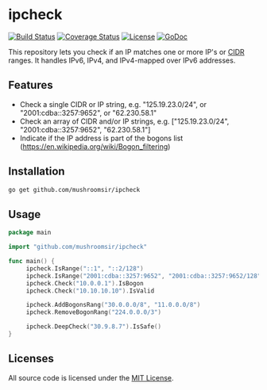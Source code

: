 # ipcheck
[![Build Status](https://img.shields.io/travis/mushroomsir/ipcheck.svg?style=flat-square)](https://travis-ci.org/mushroomsir/ipcheck)
[![Coverage Status](http://img.shields.io/coveralls/mushroomsir/ipcheck.svg?style=flat-square)](https://coveralls.io/github/mushroomsir/ipcheck?branch=master)
[![License](http://img.shields.io/badge/license-mit-blue.svg?style=flat-square)](https://github.com/mushroomsir/ipcheck/blob/master/LICENSE)
[![GoDoc](http://img.shields.io/badge/go-documentation-blue.svg?style=flat-square)](http://godoc.org/github.com/mushroomsir/ipcheck)

This repository lets you check if an IP matches one or more IP's or [CIDR](https://en.wikipedia.org/wiki/Classless_Inter-Domain_Routing) ranges. It handles IPv6, IPv4, and IPv4-mapped over IPv6 addresses. 

## Features

- Check a single CIDR or IP string, e.g. "125.19.23.0/24", or "2001:cdba::3257:9652", or "62.230.58.1"
- Check an array of CIDR and/or IP strings, e.g. ["125.19.23.0/24", "2001:cdba::3257:9652", "62.230.58.1"]
- Indicate if the IP address is part of the bogons list (https://en.wikipedia.org/wiki/Bogon_filtering)

## Installation

```sh
go get github.com/mushroomsir/ipcheck
```

## Usage
```go
package main

import "github.com/mushroomsir/ipcheck"

func main() {
	 ipcheck.IsRange("::1", "::2/128")
	 ipcheck.IsRange("2001:cdba::3257:9652", "2001:cdba::3257:9652/128")
	 ipcheck.Check("10.0.0.1").IsBogon
	 ipcheck.Check("10.10.10.10").IsValid

	 ipcheck.AddBogonsRang("30.0.0.0/8", "11.0.0.0/8")
	 ipcheck.RemoveBogonRang("224.0.0.0/3")

	 ipcheck.DeepCheck("30.9.8.7").IsSafe()
}

```

## Licenses

All source code is licensed under the [MIT License](https://github.com/mushroomsir/ipcheck/blob/master/LICENSE).
